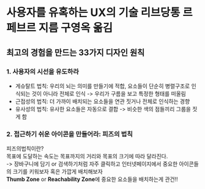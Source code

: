 # 사용자를 유혹하는 UX의 기술 리브당통 르페브르 지름 구영옥 옮김
## 최고의 경험을 만드는 33가지 디자인 원칙

### 1. 사용자의 시선을 유도하라
- 게슈탈트 법칙: 우리의 뇌는 의미를 만들기에 적합, 요소들이 단순히 병렬구조로 인식되는 것이 아니라 전체로 인식 -> 우리가 구름을 보고 특정한 형태를 떠올림
- 근접성의 법칙: 더 가까이 배치되는 요소들을 연관 짓거나 전체로 인식하는 경향
- 유사성의 법칙: 유사한 요소들은 자동으로 결합 -> 비슷한 색의 점들끼리 그룹을 짓게 함

### 2. 접근하기 쉬운 아이콘을 만들어라: 피즈의 법칙
피즈의법칙이란? <br>
목표에 도달하는 속도는 목표까지의 거리와 목표의 크기에 따라 달라진다. <br>
-> 장바구니에 담기 or 검색하기처럼 자주 클릭하고 인터넷페이지에서 중요한 아이콘들의 크기를 키워보자 혹은 가깝게 배치해보자 <br>
**Thumb Zone** or **Reachability Zone**에 중요한 요소들을 배치하는게 관건!!
